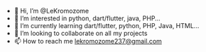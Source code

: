 - 👋 Hi, I’m @LeKromozome
- 👀 I’m interested in python, dart/flutter, java, PHP...
- 🌱 I’m currently learning dart/flutter, python, PHP, Java, HTML...
- 💞️ I’m looking to collaborate on all my projects
- 📫 How to reach me lekromozome237@gmail.com

<!---
LeKromozome/LeKromozome is a ✨ special ✨ repository because its `README.md` (this file) appears on your GitHub profile.
You can click the Preview link to take a look at your changes.
--->
